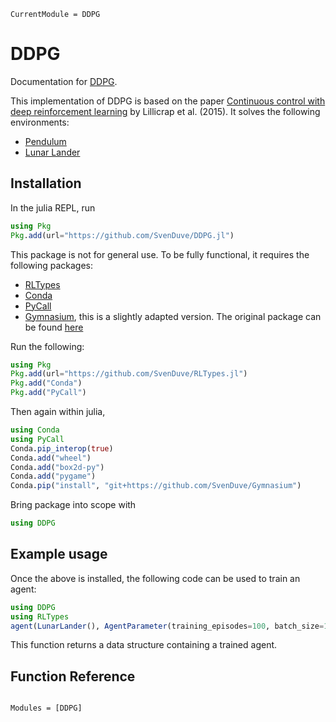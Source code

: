 ```@meta
CurrentModule = DDPG
```

# DDPG

Documentation for [DDPG](https://github.com/SvenDuve/DDPG.jl).

This implementation of DDPG is based on the paper [Continuous control with deep reinforcement learning](https://arxiv.org/abs/1509.02971) by Lillicrap et al. (2015). It solves the following environments:

- [Pendulum](https://gymnasium.farama.org/environments/classic_control/pendulum/)
- [Lunar Lander](https://gymnasium.farama.org/environments/box2d/lunar_lander/)


## Installation

In the julia REPL, run

```julia
using Pkg
Pkg.add(url="https://github.com/SvenDuve/DDPG.jl")
```

This package is not for general use. To be fully functional, it requires the following packages:

- [RLTypes](https://github.com/SvenDuve/RLTypes.jl)
- [Conda](https://github.com/JuliaPy/Conda.jl)
- [PyCall](https://github.com/JuliaPy/PyCall.jl)
- [Gymnasium](https://github.com/SvenDuve/Gymnasium), this is a slightly adapted version. The original package can be found [here](https://github.com/Farama-Foundation/Gymnasium)


Run the following:

```julia
using Pkg
Pkg.add(url="https://github.com/SvenDuve/RLTypes.jl")
Pkg.add("Conda")
Pkg.add("PyCall")
```

Then again within julia,

```julia
using Conda
using PyCall
Conda.pip_interop(true)
Conda.add("wheel")
Conda.add("box2d-py")
Conda.add("pygame")
Conda.pip("install", "git+https://github.com/SvenDuve/Gymnasium")
```


Bring package into scope with

```julia
using DDPG
```

## Example usage


Once the above is installed, the following code can be used to train an agent:

```julia
using DDPG
using RLTypes
agent(LunarLander(), AgentParameter(training_episodes=100, batch_size=128))
```

This function returns a data structure containing a trained agent. 


## Function Reference

```@index
```

```@autodocs
Modules = [DDPG]
```
